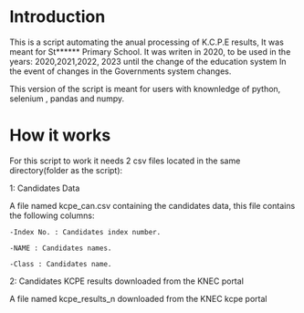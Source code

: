 # Introduction
This is a script automating the anual processing of K.C.P.E results,
It was meant for St****** Primary School.
It was writen in 2020, to be used in the years: 2020,2021,2022, 2023 until the change of the education system
In the event of changes in the Governments system changes.

This version of the script is meant for users with knownledge of python, selenium , pandas and numpy.

# How it works
For this script to work it needs 2 csv files located in the same directory(folder as the script): 

1: Candidates Data

  A file named kcpe_can.csv containing the candidates data, 
  this file contains the following columns:
  
    -Index No. : Candidates index number.
    
    -NAME : Candidates names.
    
    -Class : Candidates name.

2: Candidates KCPE results downloaded from the KNEC portal 

  A file named kcpe_results_n downloaded from the KNEC kcpe portal
